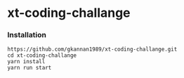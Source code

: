 # xt-coding-challange

### Installation
````````````````````````````````````````````````````````````````````````````
https://github.com/gkannan1989/xt-coding-challange.git
cd xt-coding-challange
yarn install
yarn run start
````````````````````````````````````````````````````````````````````````````